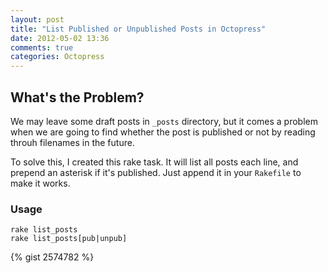 ```yaml
---
layout: post
title: "List Published or Unpublished Posts in Octopress"
date: 2012-05-02 13:36
comments: true
categories: Octopress
---
```


## What's the Problem?

We may leave some draft posts in `_posts` directory, but it comes a problem when we are going to find whether the post is published or not by reading throuh filenames in the future.

To solve this, I created this rake task. It will list all posts each line, and prepend an asterisk if it's published. Just append it in your `Rakefile` to make it works.

### Usage

    rake list_posts
    rake list_posts[pub|unpub]

{% gist 2574782 %}